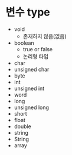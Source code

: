 # 변수 type
+ void
  + 존재하지 않음(없음) 
+ boolean
  + true or false
  + 논리형 타입 
+ char
+ unsigned char
+ byte
+ int
+ unsigned int
+ word
+ long
+ unsigned long
+ short
+ float
+ double
+ string
+ String
+ array

